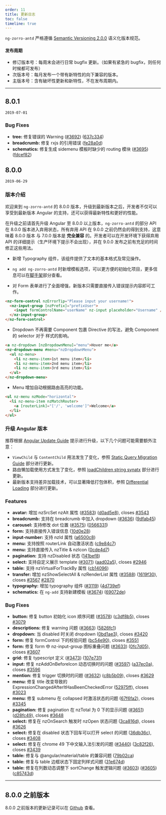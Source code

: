 ```yaml
---
order: 11
title: 更新日志
toc: false
timeline: true
---
```

`ng-zorro-antd` 严格遵循 [Semantic Versioning 2.0.0](http://semver.org/lang/zh-CN/) 语义化版本规范。

#### 发布周期

* 修订版本号：每周末会进行日常 bugfix 更新。（如果有紧急的 bugfix，则任何时候都可发布）
* 次版本号：每月发布一个带有新特性的向下兼容的版本。
* 主版本号：含有破坏性更新和新特性，不在发布周期内。

---
## 8.0.1
`2019-07-01`

### Bug Fixes

* **tree:** 修复错误的 Warning ([#3692](https://github.com/NG-ZORRO/ng-zorro-antd/issues/3692)) ([637c334](https://github.com/NG-ZORRO/ng-zorro-antd/commit/637c334))
* **breadcrumb:** 修复 rxjs 的引用错误 ([fe28a0d](https://github.com/NG-ZORRO/ng-zorro-antd/commit/fe28a0d))
* **schematics:** 修复生成 sidemenu 模板时缺少的 routing 模块 ([#3695](https://github.com/NG-ZORRO/ng-zorro-antd/issues/3695)) ([fdcef82](https://github.com/NG-ZORRO/ng-zorro-antd/commit/fdcef82))


## 8.0.0
`2019-06-29`

### 版本介绍

欢迎来到 `ng-zorro-antd` 的 8.0.0 版本，升级到最新版本之后，开发者不仅可以享受到最新版本 Angular 的支持，还可以获得最新特性和更好的性能。

在升级之前请首先升级 Angular 至 8.0.0 以上版本，`ng-zorro-antd` 的部分 API 在 8.0.0 版本进入弃用状态，所有弃用 API 在 9.0.0 之前仍然会的得到支持，这意味着 8.0.0 版本 与 7.0.0 版本是 **完全兼容** 的。开发者可以在开发环境下获得弃用 API 的详细提示（生产环境下提示不会出现），并在 9.0.0 发布之前有充足的时间修正这些用法。

* 新增 Typography 组件，该组件提供了文本的基本格式及常见操作。

* `ng add ng-zorro-antd` 时新增模板选项，可以更方便的初始化项目，更多信息可以在[脚手架](https://ng.ant.design/docs/schematics/zh)部分查看。

* 对 Form 表单进行了全面增强，新版本只需要直接传入错误提示内容即可工作。

```html
<nz-form-control nzErrorTip="Please input your username!">
  <nz-input-group [nzPrefix]="prefixUser">
    <input formControlName="userName" nz-input placeholder="Username" />
  </nz-input-group>
</nz-form-control>

```

* Dropdown 不再需要 Component 包裹 Directive 的写法，避免 Component 的 selector 对于 样式的影响。

```html
<a nz-dropdown [nzDropdownMenu]="menu">Hover me</a>
<nz-dropdown-menu #menu="nzDropdownMenu">
  <ul nz-menu>
    <li nz-menu-item>1st menu item</li>
    <li nz-menu-item>2nd menu item</li>
    <li nz-menu-item>3rd menu item</li>
  </ul>
</nz-dropdown-menu>
```

* Menu 增加自动根据路由高亮的功能。

```html
<ul nz-menu nzMode="horizontal">
  <li nz-menu-item nzMatchRouter>
    <a [routerLink]="['/', 'welcome']">Welcome</a>
  </li>
</ul>
```

### 升级 Angular 版本

推荐根据 [Angular Update Guide](https://update.angular.io/#7.0:8.0) 提示进行升级，以下几个问题可能需要额外注意：

* `ViewChild` 与 `ContentChild` 用法发生了变化，参照 [Static Query Migration Guide](https://angular.io/guide/static-query-migration) 部分进行更新。
* 路由懒加载使用方式发生了变化，参照 [loadChildren string synatx](https://angular.io/guide/deprecations#loadchildren-string-syntax) 部分进行更新。
* 最新版本支持差异加载技术，可以显著降低打包体积，参照 [Differential Loading](https://angular.io/guide/deployment#differential-loading) 部分进行更新。

### Features

* **avatar:** 增加 nzSrcSet nzAlt 属性 ([#3583](https://github.com/NG-ZORRO/ng-zorro-antd/issues/3583)) ([d0ad5e8](https://github.com/NG-ZORRO/ng-zorro-antd/commit/d0ad5e8)), closes [#3543](https://github.com/NG-ZORRO/ng-zorro-antd/issues/3543)
* **breadcrumb:** 支持在 breadcrumb 中加入 dropdown ([#3636](https://github.com/NG-ZORRO/ng-zorro-antd/issues/3636)) ([9dfab45](https://github.com/NG-ZORRO/ng-zorro-antd/commit/9dfab45))
* **carousel:** 支持修改 dot 位置 ([#3575](https://github.com/NG-ZORRO/ng-zorro-antd/issues/3575)) ([0566331](https://github.com/NG-ZORRO/ng-zorro-antd/commit/0566331))
* **form:** 支持直接传入错误信息 ([10d0e28](https://github.com/NG-ZORRO/ng-zorro-antd/commit/10d0e28))
* **input-number:** 支持 nzId 属性 ([a6500c8](https://github.com/NG-ZORRO/ng-zorro-antd/commit/a6500c8))
* **menu:** 支持按照 routerLink 自动激活状态 ([c9e84c7](https://github.com/NG-ZORRO/ng-zorro-antd/commit/c9e84c7))
* **menu:** 支持直接传入 nzTitle & nzIcon ([0cde4d7](https://github.com/NG-ZORRO/ng-zorro-antd/commit/0cde4d7))
* **pagination:** 支持 nzDisabled 状态 ([141bef8](https://github.com/NG-ZORRO/ng-zorro-antd/commit/141bef8))
* **select:** 支持自定义展示 template ([#3071](https://github.com/NG-ZORRO/ng-zorro-antd/issues/3071)) ([aad02a5](https://github.com/NG-ZORRO/ng-zorro-antd/commit/aad02a5)), closes [#2946](https://github.com/NG-ZORRO/ng-zorro-antd/issues/2946)
* **table:** 支持 nzVirtualForTrackBy 属性 ([cb14096](https://github.com/NG-ZORRO/ng-zorro-antd/commit/cb14096))
* **transfer:** 增加 nzShowSelectAll & nzRenderList 属性 ([#3588](https://github.com/NG-ZORRO/ng-zorro-antd/issues/3588)) ([1619f30](https://github.com/NG-ZORRO/ng-zorro-antd/commit/1619f30)), closes [#3567](https://github.com/NG-ZORRO/ng-zorro-antd/issues/3567) [#2870](https://github.com/NG-ZORRO/ng-zorro-antd/issues/2870)
* **typography:** 增加 typography 组件 ([#3119](https://github.com/NG-ZORRO/ng-zorro-antd/issues/3119)) ([4d739ef](https://github.com/NG-ZORRO/ng-zorro-antd/commit/4d739ef))
* **schematics:** 在 `ng-add` 支持新建模板 ([#3674](https://github.com/NG-ZORRO/ng-zorro-antd/issues/3674)) ([69072de](https://github.com/NG-ZORRO/ng-zorro-antd/commit/69072de))

### Bug Fixes

* **button:** 修复 button 初始化 icon 顺序问题 ([#3578](https://github.com/NG-ZORRO/ng-zorro-antd/issues/3578)) ([c3df8b5](https://github.com/NG-ZORRO/ng-zorro-antd/commit/c3df8b5)), closes [#3079](https://github.com/NG-ZORRO/ng-zorro-antd/issues/3079)
* **descriptions:** 修复 warning 问题 ([#3663](https://github.com/NG-ZORRO/ng-zorro-antd/issues/3663)) ([5826fc1](https://github.com/NG-ZORRO/ng-zorro-antd/commit/5826fc1))
* **dropdown:** 当 disabled 时关闭 dropdown ([0bd1ae3](https://github.com/NG-ZORRO/ng-zorro-antd/commit/0bd1ae3)), closes [#3420](https://github.com/NG-ZORRO/ng-zorro-antd/issues/3420)
* **form:** 修复 formControl 下的校验问题 ([bc54e90](https://github.com/NG-ZORRO/ng-zorro-antd/commit/bc54e90)), closes [#3551](https://github.com/NG-ZORRO/ng-zorro-antd/issues/3551)
* **form:** 修复 form 中 nz-input-group 图标重叠问题 ([#3633](https://github.com/NG-ZORRO/ng-zorro-antd/issues/3633)) ([0fc7d05](https://github.com/NG-ZORRO/ng-zorro-antd/commit/0fc7d05)), closes [#3607](https://github.com/NG-ZORRO/ng-zorro-antd/issues/3607)
* **grid:** 修复 typescript 定义 ([#3473](https://github.com/NG-ZORRO/ng-zorro-antd/issues/3473)) ([107e731](https://github.com/NG-ZORRO/ng-zorro-antd/commit/107e731))
* **input:** 修复 nzAddOnBeforeIcon 动态切换时的问题 ([#3597](https://github.com/NG-ZORRO/ng-zorro-antd/issues/3597)) ([a37ec0a](https://github.com/NG-ZORRO/ng-zorro-antd/commit/a37ec0a)), closes [#3596](https://github.com/NG-ZORRO/ng-zorro-antd/issues/3596)
* **mention:** 修复 trigger 切换时的问题 ([#3632](https://github.com/NG-ZORRO/ng-zorro-antd/issues/3632)) ([c8b5b09](https://github.com/NG-ZORRO/ng-zorro-antd/commit/c8b5b09)), closes [#3629](https://github.com/NG-ZORRO/ng-zorro-antd/issues/3629)
* **menu:** 修复 title 改变导致的 ExpressionChangedAfterItHasBeenCheckedError ([52975ff](https://github.com/NG-ZORRO/ng-zorro-antd/commit/52975ff)), closes [#3023](https://github.com/NG-ZORRO/ng-zorro-antd/issues/3023)
* **menu:** 修复 submenu 在 collapsed 时激活状态的问题 ([67f6fa2](https://github.com/NG-ZORRO/ng-zorro-antd/commit/67f6fa2)), closes [#3345](https://github.com/NG-ZORRO/ng-zorro-antd/issues/3345)
* **pagination:** 修复 pagination 在 nzTotal 为 0 下的显示问题 ([#3651](https://github.com/NG-ZORRO/ng-zorro-antd/issues/3651)) ([d28fc49](https://github.com/NG-ZORRO/ng-zorro-antd/commit/d28fc49)), closes [#3648](https://github.com/NG-ZORRO/ng-zorro-antd/issues/3648)
* **select:** 修复在 nzOnSearch 触发时 nzOpen 状态问题 ([3ca816d](https://github.com/NG-ZORRO/ng-zorro-antd/commit/3ca816d)), closes [#3626](https://github.com/NG-ZORRO/ng-zorro-antd/issues/3626)
* **select:** 修复在 disabled 状态下回车可以打开 select 的问题 ([36db36c](https://github.com/NG-ZORRO/ng-zorro-antd/commit/36db36c)), closes [#3408](https://github.com/NG-ZORRO/ng-zorro-antd/issues/3408)
* **select:** 修复在 chrome 49 下中文输入法引发的问题 ([#3440](https://github.com/NG-ZORRO/ng-zorro-antd/issues/3440)) ([3c82f26](https://github.com/NG-ZORRO/ng-zorro-antd/commit/3c82f26)), closes [#3439](https://github.com/NG-ZORRO/ng-zorro-antd/issues/3439)
* **table:** 修复与 @angular/material/table 的兼容问题 ([79b02ca](https://github.com/NG-ZORRO/ng-zorro-antd/commit/79b02ca))
* **table:** 修复与 table 边框状态下固定列样式问题 ([31e674d](https://github.com/NG-ZORRO/ng-zorro-antd/commit/31e674d))
* **table:** 修复在列数动态调整下 sortChange 触发逻辑问题 ([#3603](https://github.com/NG-ZORRO/ng-zorro-antd/issues/3603)) ([#3605](https://github.com/NG-ZORRO/ng-zorro-antd/issues/3605)) ([c85743d](https://github.com/NG-ZORRO/ng-zorro-antd/commit/c85743d))

---

## 8.0.0 之前版本

8.0.0 之前版本的更新记录可以在 [Github](https://github.com/NG-ZORRO/ng-zorro-antd/releases) 查看。
